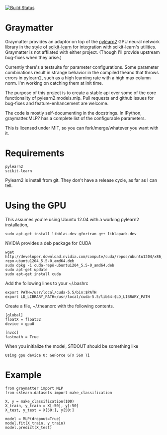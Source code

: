 [![Build Status](https://travis-ci.org/JakeMick/graymatter.png?branch=master)](https://travis-ci.org/JakeMick/graymatter)

Graymatter
==========
Graymatter provides an adaptor on top of the [pylearn2](deeplearning.net/software/pylearn2/)
GPU neural network library in the style of [scikit-learn](http://scikit-learn.org/stable/)
for integration with scikit-learn's utilities. Graymatter is not affliated with
either project. (Though I'll provide upstream bug-fixes when they arise.)

Currently there's a testsuite for parameter configurations. Some parameter
combinations result in strange behavior in the compiled theano that throws
errors in pylearn2, such as a high learning rate with a high max column norm.
I'm working on catching them at init time.

The purpose of this project is to create a stable api over some of the core
functionality of pylearn2.models.mlp. Pull requests and github issues for
bug-fixes and feature-enhancement are welcome.

The code is mostly self-documenting in the docstrings. In IPython,
graymatter.MLP? has a complete list of the configurable parameters.

This is licensed under MIT, so you can fork/merge/whatever you want with it.

Requirements
============

    pylearn2
    scikit-learn

Pylearn2 is install from git. They don't have a release cycle, as far as I can
tell.

Using the GPU
=============
This assumes you're using Ubuntu 12.04 with a working pylearn2 installation,

    sudo apt-get install libblas-dev gfortran g++ liblapack-dev

NVIDIA provides a deb package for CUDA

    wget http://developer.download.nvidia.com/compute/cuda/repos/ubuntu1204/x86_64/cuda-repo-ubuntu1204_5.5-0_amd64.deb
    sudo dpkg -i cuda-repo-ubuntu1204_5.5-0_amd64.deb
    sudo apt-get update
    sudo apt-get install cuda

Add the following lines to your ~/.bashrc

    export PATH=/usr/local/cuda-5.5/bin:$PATH
    export LD_LIBRARY_PATH=/usr/local/cuda-5.5/lib64:$LD_LIBRARY_PATH

Create a file, ~/.theanorc with the following contents.

    [global]
    floatX = float32
    device = gpu0
    
    [nvcc]
    fastmath = True

When you initialize the model, STDOUT should be something like

    Using gpu device 0: GeForce GTX 560 Ti


Example
=======
    from graymatter import MLP
    from sklearn.datasets import make_classification

    X, y = make_classification(100)
    X_train, y_train = X[:50], y[:50]
    X_test, y_test = X[50:], y[50:]

    model = MLP(dropout=True)
    model.fit(X_train, y_train)
    model.predict(X_test)

